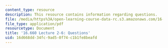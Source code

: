 ```yaml
---
content_type: resource
description: This resource contains information regarding questions.
file: /media/https%3A/open-learning-course-data-rc.s3.amazonaws.com/16-660j-introduction-to-lean-six-sigma-methods-january-iap-2012/16d668dd34fc9ad50f74c1b1fe8beafd_MIT16_660JIAP12_2-6Ques.pdf
file_type: application/pdf
resourcetype: Document
title: '16.660 Lecture 2-6: Questions'
uid: 16d668dd-34fc-9ad5-0f74-c1b1fe8beafd
---
```

